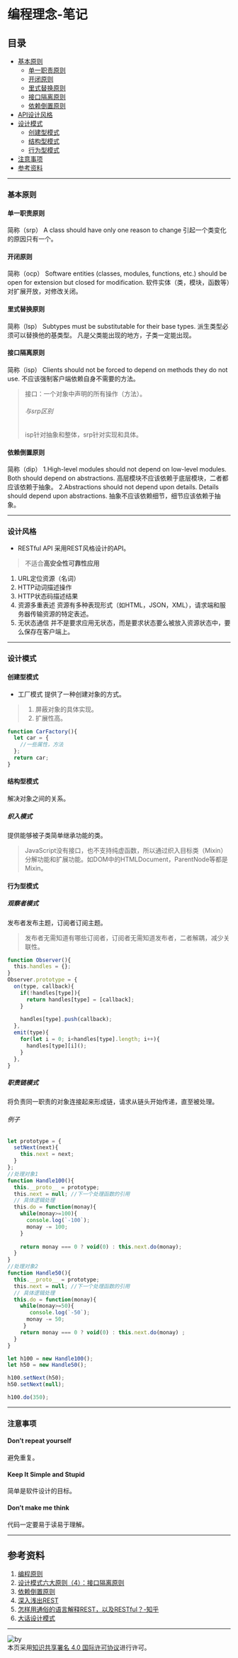 # 编程理念-笔记
## 目录
+ [基本原则](https://github.com/person-0/note/blob/master/%E7%90%86%E5%BF%B5/Principle.md#基本原则)
  - [单一职责原则](https://github.com/person-0/note/blob/master/%E7%90%86%E5%BF%B5/Principle.md#单一职责原则)
  - [开闭原则](https://github.com/person-0/note/blob/master/%E7%90%86%E5%BF%B5/Principle.md#开闭原则)
  - [里式替换原则](https://github.com/person-0/note/blob/master/%E7%90%86%E5%BF%B5/Principle.md#里式替换原则)  
  - [接口隔离原则](https://github.com/person-0/note/blob/master/%E7%90%86%E5%BF%B5/Principle.md#接口隔离原则)  
  - [依赖倒置原则](https://github.com/person-0/note/blob/master/%E7%90%86%E5%BF%B5/Principle.md#依赖倒置原则)
+ [API设计风格](https://github.com/person-0/note/blob/master/%E7%90%86%E5%BF%B5/Principle.md#设计风格)
+ [设计模式](https://github.com/person-0/note/blob/master/%E7%90%86%E5%BF%B5/Principle.md#设计模式)  
  - [创建型模式](https://github.com/person-0/note/blob/master/%E7%90%86%E5%BF%B5/Principle.md#创建型模式)  
  - [结构型模式](https://github.com/person-0/note/blob/master/%E7%90%86%E5%BF%B5/Principle.md#结构型模式)  
  - [行为型模式](https://github.com/person-0/note/blob/master/%E7%90%86%E5%BF%B5/Principle.md#行为型模式)
+ [注意事项](https://github.com/person-0/note/blob/master/%E7%90%86%E5%BF%B5/Principle.md#注意事项)
+ [参考资料](https://github.com/person-0/note/blob/master/%E7%90%86%E5%BF%B5/Principle.md#参考资料)
***
### 基本原则
#### 单一职责原则
简称（srp）
A class should have only one reason to change
引起一个类变化的原因只有一个。
#### 开闭原则
简称（ocp）
Software entities (classes, modules, functions, etc.) should be open for extension but closed for modification.
软件实体（类，模块，函数等）对扩展开放，对修改关闭。
#### 里式替换原则
简称（lsp）
Subtypes must be substitutable for their base types.
派生类型必须可以替换他的基类型。
凡是父类能出现的地方，子类一定能出现。
#### 接口隔离原则
简称（isp）
Clients should not be forced to depend on methods they do not use.
不应该强制客户端依赖自身不需要的方法。
> 接口：一个对象中声明的所有操作（方法）。
> ###### 与srp区别
> isp针对抽象和整体，srp针对实现和具体。
#### 依赖倒置原则
简称（dip）
1.High-level modules should not depend on low-level modules.  Both should depend on abstractions.
高层模块不应该依赖于底层模块，二者都应该依赖于抽象。
2.Abstractions should not depend upon details.  Details should depend upon abstractions.
抽象不应该依赖细节，细节应该依赖于抽象。
***
### 设计风格
- RESTful API
采用REST风格设计的API。
> 不适合**高安全性可靠性应用**
1. URL定位资源（名词）
2. HTTP动词描述操作
3. HTTP状态码描述结果
4. 资源多重表述
资源有多种表现形式（如HTML，JSON，XML），请求端和服务器传输资源的特定表述。
5. 无状态通信
并不是要求应用无状态，而是要求状态要么被放入资源状态中，要么保存在客户端上。
***
### 设计模式
#### 创建型模式
- 工厂模式
提供了一种创建对象的方式。
> 1. 屏蔽对象的具体实现。 
> 2. 扩展性高。 
```javascript
function CarFactory(){
  let car = {
    //一些属性，方法
  };
  return car;
}
```
#### 结构型模式
解决对象之间的关系。
##### 织入模式
提供能够被子类简单继承功能的类。
> JavaScript没有接口，也不支持纯虚函数，所以通过织入目标类（Mixin）分解功能和扩展功能。如DOM中的HTMLDocument，ParentNode等都是Mixin。
#### 行为型模式
##### 观察者模式
发布者发布主题，订阅者订阅主题。
> 发布者无需知道有哪些订阅者，订阅者无需知道发布者，二者解耦，减少关联性。
```javascript
function Observer(){
  this.handles = {};
}
Observer.prototype = {
  on(type, callback){
    if(!handles[type]){
      return handles[type] = [callback];
    }
    
    handles[type].push(callback);
  },
  emit(type){
    for(let i = 0; i<handles[type].length; i++){
      handles[type][i]();
    }
  },
}
```
##### 职责链模式
将负责同一职责的对象连接起来形成链，请求从链头开始传递，直至被处理。
###### 例子
```javascript
let prototype = {
  setNext(next){
    this.next = next;
  }
};
//处理对象1
function Handle100(){
  this.__proto__ = prototype;
  this.next = null; //下一个处理函数的引用
  // 具体逻辑处理
  this.do = function(monay){
    while(monay>=100){
      console.log(`-100`);
      monay -= 100;
    }
        
    return monay === 0 ? void(0) : this.next.do(monay);
  }
}
//处理对象2
function Handle50(){
  this.__proto__ = prototype;
  this.next = null; //下一个处理函数的引用
  // 具体逻辑处理
  this.do = function(monay){
    while(monay>=50){
       console.log(`-50`);
      monay -= 50;
     }
    return monay === 0 ? void(0) : this.next.do(monay) ;
  }
}

let h100 = new Handle100();
let h50 = new Handle50();

h100.setNext(h50);
h50.setNext(null);

h100.do(350);
```
***
### 注意事项
#### Don’t repeat yourself
避免重复。
#### Keep It Simple and Stupid
简单是软件设计的目标。
#### Don’t make me think
代码一定要易于读易于理解。
***
## 参考资料
1. [编程原则](https://jingyan.baidu.com/article/75ab0bcbfb2670d6864db219.html)
2. [设计模式六大原则（4）：接口隔离原则](http://blog.jobbole.com/85537/)
3. [依赖倒置原则](https://www.cnblogs.com/cbf4life/archive/2009/12/15/1624435.html)
4. [深入浅出REST](http://www.infoq.com/cn/articles/rest-introduction/)
5. [怎样用通俗的语言解释REST，以及RESTful？-知乎](https://www.zhihu.com/question/28557115)
6. [大话设计模式](http://blog.csdn.net/u014222687/article/category/2683821)
***
![by](https://licensebuttons.net/l/by/4.0/88x31.png)  
本页采用<a rel="license" href="https://creativecommons.org/licenses/by/4.0/">知识共享署名 4.0 国际许可协议</a>进行许可。
